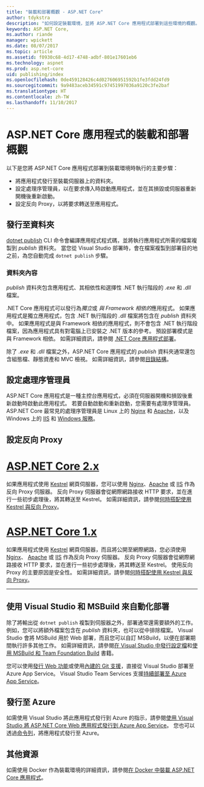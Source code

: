 ```yaml
---
title: "裝載和部署概觀 - ASP.NET Core"
author: tdykstra
description: "如何設定裝載環境，並將 ASP.NET Core 應用程式部署到這些環境的概觀。"
keywords: ASP.NET Core,
ms.author: riande
manager: wpickett
ms.date: 08/07/2017
ms.topic: article
ms.assetid: f0930c68-4d17-4748-adbf-801e17601eb6
ms.technology: aspnet
ms.prod: asp.net-core
uid: publishing/index
ms.openlocfilehash: 0de459128426c4d027606951592b1fe3fdd24fd9
ms.sourcegitcommit: 9a9483aceb34591c97451997036a9120c3fe2baf
ms.translationtype: HT
ms.contentlocale: zh-TW
ms.lasthandoff: 11/10/2017
---
```

# <a name="hosting-and-deployment-overview-for-aspnet-core-apps"></a>ASP.NET Core 應用程式的裝載和部署概觀

以下是您將 ASP.NET Core 應用程式部署到裝載環境時執行的主要步驟：

* 將應用程式發行至裝載伺服器上的資料夾。
* 設定處理序管理員，以在要求傳入時啟動應用程式，並在其損毀或伺服器重新開機後重新啟動。
* 設定反向 Proxy，以將要求轉送至應用程式。

## <a name="publish-to-a-folder"></a>發行至資料夾 

[dotnet publish](https://docs.microsoft.com/dotnet/articles/core/tools/dotnet-publish) CLI 命令會編譯應用程式程式碼，並將執行應用程式所需的檔案複製到 *publish* 資料夾。 當您從 Visual Studio 部署時，會在檔案複製到部署目的地之前，為您自動完成 `dotnet publish` 步驟。

### <a name="folder-contents"></a>資料夾內容

*publish* 資料夾包含應用程式、其相依性和選擇性 .NET 執行階段的 *.exe* 和 *.dll* 檔案。

.NET Core 應用程式可以發行為*獨立*或 *與 Framework 相依的*應用程式。 如果應用程式是獨立應用程式，包含 .NET 執行階段的 *.dll* 檔案將包含在 *publish* 資料夾中。  如果應用程式是與 Framework 相依的應用程式，則不會包含 .NET 執行階段檔案，因為應用程式具有對電腦上已安裝之 .NET 版本的參考。 預設部署模式是與 Framework 相依。 如需詳細資訊，請參閱 [.NET Core 應用程式部署](https://docs.microsoft.com/dotnet/articles/core/deploying/index)。

除了 *.exe* 和 *.dll* 檔案之外，ASP.NET Core 應用程式的 *publish* 資料夾通常還包含組態檔、靜態資產和 MVC 檢視。  如需詳細資訊，請參閱[目錄結構](xref:hosting/directory-structure)。

## <a name="set-up-a-process-manager"></a>設定處理序管理員

ASP.NET Core 應用程式是一種主控台應用程式，必須在伺服器開機和損毀後重新啟動時啟動此應用程式。 若要自動啟動和重新啟動，您需要有處理序管理員。 ASP.NET Core 最常見的處理序管理員是 Linux 上的 [Nginx](xref:publishing/linuxproduction) 和 [Apache](xref:publishing/apache-proxy)，以及 Windows 上的 [IIS](xref:publishing/iis) 和 [Windows 服務](xref:hosting/windows-service)。

## <a name="set-up-a-reverse-proxy"></a>設定反向 Proxy

# <a name="aspnet-core-2xtabaspnetcore2x"></a>[ASP.NET Core 2.x](#tab/aspnetcore2x)

如果應用程式使用 [Kestrel](xref:fundamentals/servers/kestrel) 網頁伺服器，您可以使用 [Nginx](xref:publishing/linuxproduction)、[Apache](xref:publishing/apache-proxy) 或 [IIS](xref:publishing/iis) 作為反向 Proxy 伺服器。 反向 Proxy 伺服器會從網際網路接收 HTTP 要求，並在進行一些初步處理後，將其轉送至 Kestrel。 如需詳細資訊，請參閱[何時搭配使用 Kestrel 與反向 Proxy](xref:fundamentals/servers/kestrel?tabs=aspnetcore2x#when-to-use-kestrel-with-a-reverse-proxy)。

# <a name="aspnet-core-1xtabaspnetcore1x"></a>[ASP.NET Core 1.x](#tab/aspnetcore1x)

如果應用程式使用 [Kestrel](xref:fundamentals/servers/kestrel) 網頁伺服器，而且將公開至網際網路，您必須使用 [Nginx](xref:publishing/linuxproduction)、 [Apache](xref:publishing/apache-proxy) 或 [IIS](xref:publishing/iis) 作為反向 Proxy 伺服器。 反向 Proxy 伺服器會從網際網路接收 HTTP 要求，並在進行一些初步處理後，將其轉送至 Kestrel。 使用反向 Proxy 的主要原因是安全性。 如需詳細資訊，請參閱[何時搭配使用 Kestrel 與反向 Proxy](xref:fundamentals/servers/kestrel?tabs=aspnetcore1x#when-to-use-kestrel-with-a-reverse-proxy)。

---

## <a name="using-visual-studio-and-msbuild-to-automate-deployment"></a>使用 Visual Studio 和 MSBuild 來自動化部署

除了將輸出從 `dotnet publish` 複製到伺服器之外，部署通常還需要額外的工作。 例如，您可以將額外檔案包含在 *publish* 資料夾，也可以從中排除檔案。 Visual Studio 會將 MSBuild 用於 Web 部署，而且您可以自訂 MSBuild，以便在部署期間執行許多其他工作。 如需詳細資訊，請參閱[在 Visual Studio 中發行設定檔](xref:publishing/web-publishing-vs)和[使用 MSBuild 和 Team Foundation Build](http://msbuildbook.com/) 書籍。

您可以使用[發行 Web 功能](xref:tutorials/publish-to-azure-webapp-using-vs)或使用[內建的 Git 支援](xref:publishing/azure-continuous-deployment)，直接從 Visual Studio 部署至 Azure App Service。 Visual Studio Team Services 支援[持續部署至 Azure App Service](https://www.visualstudio.com/docs/build/aspnet/core/quick-to-azure)。

## <a name="publishing-to-azure"></a>發行至 Azure

如需使用 Visual Studio 將此應用程式發行到 Azure 的指示，請參閱[使用 Visual Studio 將 ASP.NET Core Web 應用程式發行到 Azure App Service](xref:tutorials/publish-to-azure-webapp-using-vs)。  您也可以透過[命令列](xref:tutorials/publish-to-azure-webapp-using-cli)，將應用程式發行至 Azure。

## <a name="additional-resources"></a>其他資源

如需使用 Docker 作為裝載環境的詳細資訊，請參閱[在 Docker 中裝載 ASP.NET Core 應用程式](xref:publishing/docker)。
